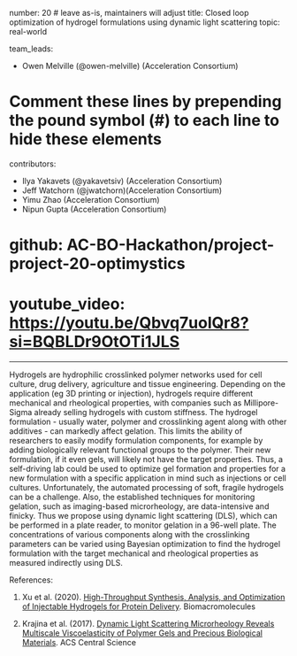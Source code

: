 number: 20 # leave as-is, maintainers will adjust 
title: Closed loop optimization of hydrogel formulations using dynamic light scattering 
topic: real-world

team_leads: 
  - Owen Melville (@owen-melville) (Acceleration Consortium) 

# Comment these lines by prepending the pound symbol (#) to each line to hide these elements
contributors:
  - Ilya Yakavets (@yakavetsiv) (Acceleration Consortium) 
  - Jeff Watchorn (@jwatchorn)(Acceleration Consortium) 
  - Yimu Zhao (Acceleration Consortium) 
  - Nipun Gupta (Acceleration Consortium) 

# github: AC-BO-Hackathon/project-project-20-optimystics
# youtube_video: https://youtu.be/Qbvq7uolQr8?si=BQBLDr9OtOTi1JLS
--- 

Hydrogels are hydrophilic crosslinked polymer networks used for cell culture, drug delivery, agriculture and tissue engineering. Depending on the application (eg 3D printing or injection), hydrogels require different mechanical and rheological properties, with companies such as Millipore-Sigma already selling hydrogels with custom stiffness. The hydrogel formulation - usually water, polymer and crosslinking agent along with other additives - can markedly affect gelation. This limits the ability of researchers to easily modify formulation components, for example by adding biologically relevant functional groups to the polymer. Their new formulation, if it even gels, will likely not have the target properties. Thus, a self-driving lab could be used to optimize gel formation and properties for a new formulation with a specific application in mind such as injections or cell cultures. Unfortunately, the automated processing of soft, fragile hydrogels can be a challenge. Also, the established techniques for monitoring gelation, such as imaging-based microrheology, are data-intensive and finicky. Thus we propose using dynamic light scattering (DLS), which can be performed in a plate reader, to monitor gelation in a 96-well plate. The concentrations of various components along with the crosslinking parameters can be varied using Bayesian optimization to find the hydrogel formulation with the target mechanical and rheological properties as measured indirectly using DLS. 

References: 
1. Xu et al. (2020). [High-Throughput Synthesis, Analysis, and Optimization of Injectable Hydrogels for Protein Delivery](https://doi.org/10.1021/acs.biomac.9b01132). Biomacromolecules 

2. Krajina et al. (2017). [Dynamic Light Scattering Microrheology Reveals Multiscale Viscoelasticity of Polymer Gels and Precious Biological Materials](https://doi.org/10.1021/acscentsci.7b00449). ACS Central Science 
